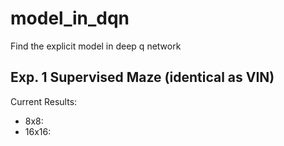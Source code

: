 # model_in_dqn
Find the explicit model in deep q network

## Exp. 1 Supervised Maze (identical as VIN)

Current Results:
* 8x8:
* 16x16:
